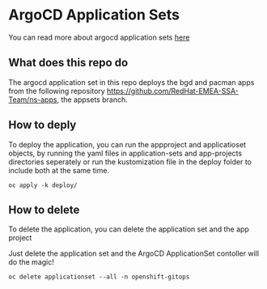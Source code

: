 
# ArgoCD Application Sets
You can read more about argocd application sets [here](https://cloud.redhat.com/blog/getting-started-with-applicationsets) 


## What does this repo do
The argocd application set in this repo deploys the bgd and pacman apps from the following repository https://github.com/RedHat-EMEA-SSA-Team/ns-apps, the appsets branch.

## How to deply 
To deploy the application, you can run the appproject and applicatioset objects, by running the yaml files in application-sets and app-projects directories seperately or run the kustomization file in the deploy folder to include both at the same time.

```
oc apply -k deploy/
```

## How to delete
To delete the application, you can delete the application set and the app project 

Just delete the application set and the ArgoCD ApplicationSet contoller will do the magic!

```
oc delete applicationset --all -n openshift-gitops
```